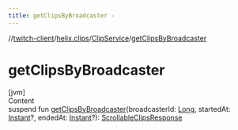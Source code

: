 ```yaml
---
title: getClipsByBroadcaster -
---
```

//[twitch-client](../../index.md)/[helix.clips](../index.md)/[ClipService](index.md)/[getClipsByBroadcaster](get-clips-by-broadcaster.md)



# getClipsByBroadcaster  
[jvm]  
Content  
suspend fun [getClipsByBroadcaster](get-clips-by-broadcaster.md)(broadcasterId: [Long](https://kotlinlang.org/api/latest/jvm/stdlib/kotlin/-long/index.html), startedAt: [Instant](https://docs.oracle.com/javase/8/docs/api/java/time/Instant.html)?, endedAt: [Instant](https://docs.oracle.com/javase/8/docs/api/java/time/Instant.html)?): [ScrollableClipsResponse](../-scrollable-clips-response/index.md)  



